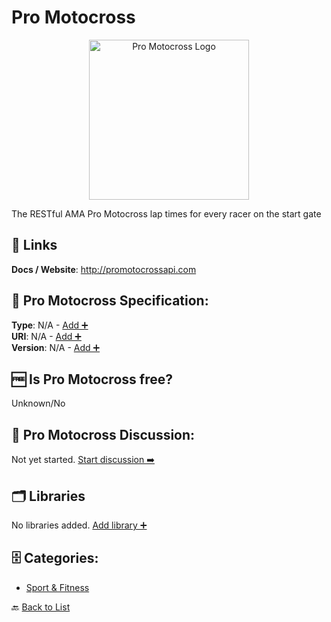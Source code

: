 # Pro Motocross
<p align="center">
    <img width="256" src="https://raw.githubusercontent.com/apis-list/apis-list/main/apis/pro-motocross/logo_256x256.png" alt="Pro Motocross Logo"/>
</p>
The RESTful AMA Pro Motocross lap times for every racer on the start gate

##  🔗 Links
**Docs / Website**: http://promotocrossapi.com

## 🧬 Pro Motocross Specification:
**Type**: N/A - [Add ➕](https://github.com/apis-list/apis-list/edit/main/apis/pro-motocross/pro-motocross.yaml)  
**URI**: N/A - [Add ➕](https://github.com/apis-list/apis-list/edit/main/apis/pro-motocross/pro-motocross.yaml)  
**Version**: N/A - [Add ➕](https://github.com/apis-list/apis-list/edit/main/apis/pro-motocross/pro-motocross.yaml)

## 🆓 Is Pro Motocross free?
 Unknown/No 

## 💬 Pro Motocross Discussion:
Not yet started. [Start discussion ➡️](https://github.com/apis-list/apis-list/discussions/new)

## 🗂️ Libraries

No libraries added. [Add library ➕](https://github.com/apis-list/apis-list/edit/main/apis/pro-motocross/pro-motocross.yaml)    


## 🗄️ Categories:
- [Sport & Fitness](https://github.com/apis-list/apis-list#sport--fitness-)

🔙  [Back to List](https://github.com/apis-list/apis-list)
